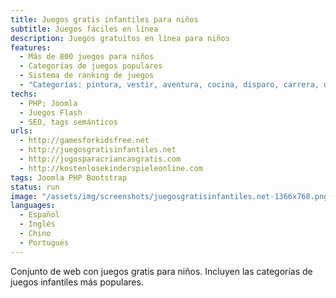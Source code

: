 ```yaml
---
title: Juegos gratis infantiles para niños
subtitle: Juegos fáciles en línea
description: Juegos gratuitos en línea para niños
features:
  - Más de 800 juegos para niños
  - Categorías de juegos populares
  - Sistema de ranking de juegos
  - "Categorías: pintura, vestir, aventura, cocina, disparo, carrera, deporte, maquillaje, barbies."
techs:
  - PHP; Joomla
  - Juegos Flash
  - SEO, tags semánticos
urls:
  - http://gamesforkidsfree.net
  - http://juegosgratisinfantiles.net
  - http://jogosparacriancasgratis.com
  - http://kostenlosekinderspieleonline.com
tags: Joomla PHP Bootstrap
status: run
image: "/assets/img/screenshots/juegosgratisinfantiles.net-1366x768.png"
languages:
  - Español
  - Inglés
  - Chino
  - Portugués
---
```


Conjunto de web con juegos gratis para niños. Incluyen las categorías de juegos infantiles más populares.
